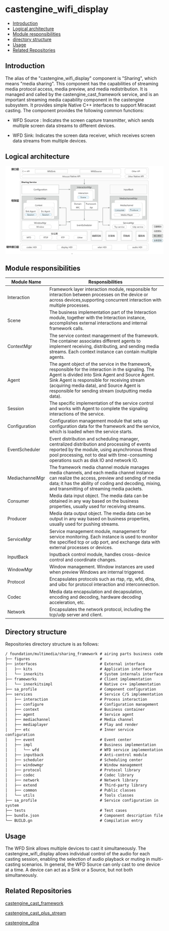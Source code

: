 # castengine_wifi_display<a name="ZH-CN_TOPIC_0000001147574647"></a>
- [Introduction](#e05dce83)
- [Logical architecture](#x5H5N)
- [Module responsibilities](#b4Dwq)
- [directory structure](#767fa455)
- [Usage](#S3D8i)
- [Related Repositories](#55ac5bcd)

## Introduction <a name="e05dce83"></a>
The alias of the "castengine_wifi_display" component is "Sharing", which means "media sharing". This component has the capabilities of streaming media protocol access, media preview, and media redistribution. It is managed and called by the castengine_cast_framework service, and is an important streaming media capability component in the castengine subsystem. It provides simple Native C++ interfaces to support Miracast casting. The component provides the following common functions:

- WFD Source : Indicates the screen capture transmitter, which sends multiple screen data streams to different devices.

- WFD Sink: Indicates the screen data receiver, which receives screen data streams from multiple devices.
## Logical architecture <a name="x5H5N"></a>
![](figures/sharing_wifi_display.jpg)
## Module responsibilities <a name="b4Dwq"></a>
| **Module Name** | **Responsibilities** |
| --- | --- |
| Interaction | Framework layer interaction module, responsible for interaction between processes on the device or across devices,supporting concurrent interaction with multiple processes. |
| Scene | The business implementation part of the Interaction module, together with the Interaction instance, accomplishes external interactions and internal framework calls. |
| ContextMgr | The service context managerment of the framework. The container associates different agents to implement receiving, distributing, and sending media streams. Each context instance can contain multiple agents. |
| Agent | The agent object of the service in the framework, responsible for the interaction in the signaling. The Agent is divided into Sink Agent and Source Agent. Sink Agent is responsible for receiving stream (acquiring media data), and Source Agent is responsible for sending stream (outputting media data). |
| Session | The specific implementation of the service control and works with Agent to complete the signaling interactions of the service. |
| Configuration | Configuration management module that sets up configuration data for the framework and the service, which is loaded when the service starts. |
| EventScheduler | Event distribution and scheduling manager, centralized distribution and processing of events reported by the module, using asynchronous thread pool processing, not to deal with time-consuming operations such as disk IO and network IO. |
| MediachannelMgr | The framework media channel module manages media channels, and each media channel instance can realize the access, preview and sending of media data; it has the ability of coding and decoding, mixing, and transmitting of streaming media packets. |
| Consumer | Media data input object. The media data can be obtained in any way based on the business properties, usually used for receiving streams. |
| Producer | Media data output object. The  media data can be output in any way based on business properties, usually used for pushing streams. |
| ServiceMgr | Service management module, management for service monitoring. Each instance is used to monitor the specified tcp or udp port, and exchange data with external processes or devices. |
| InputBack | Inputback control module, handles cross-device control and coordinate changes. |
| WindowMgr | Window management. Window instances are used when preview Windows are internal triggered. |
| Protocol | Encapsulates protocols such as rtsp, rtp, wfd, dlna, and uibc for protocol interaction and interconnection. |
| Codec | Media data encapsulation and decapsulation, encoding and decoding, hardware decoding acceleration, etc. |
| Network | Encapsulates the network protocol, including the tcp/udp server and client. |

## Directory structure <a name="767fa455"></a>
Repositories directory structure is as follows:

```
/ foundation/multimedia/sharing_framework # airing parts business code
├── figures                               #
├── interfaces                            # External interface
│   ├── kits                              # Application interface
│   └── innerkits                         # System internals interface
├── frameworks                            # Client implementation
│   └── innerkitsimpl                     # Native c++ implementation
├── sa_profile                            # Component configuration
├── services                              # Service C/S implementation
│   ├── interaction                       # Process interaction
│   ├── configure                         # Configuration management
│   ├── context                           # Business container
│   ├── agent                             # Service agent
│   ├── mediachannel                      # Media channel
│   ├── mediaplayer                       # Play and render
│   ├── etc                               # Inner service configuration
│   ├── event                             # Event center
│   ├── impl                              # Business implementation
│   │   └── wfd                           # WFD service implementation
│   ├── inputback                         # Anti-control module
│   ├── scheduler                         # Scheduling center
│   ├── windowmgr                         # Window management
│   ├── protocol                          # Protocol library
│   ├── codec                             # Codec library
│   ├── network                           # Network library
│   ├── extend                            # Third-party library
│   ├── common                            # Public classes
│   └── utils                             # Tools classes
├── sa_profile                            # Service configuration in system
├── tests                                 # Test cases
├── bundle.json                           # Component description file
└── BUILD.gn                              # Compilation entry
```


## Usage <a name="S3D8i"></a>
The WFD Sink allows multiple devices to cast it simultaneously. The castengine_wifi_display allows individual control of the audio for each casting session, enabling the selection of audio playback or muting in multi-casting scenarios. In general, the WFD Source can only cast to one device at a time. A device can act as a Sink or a Source, but not both simultaneously.

##  Related Repositories <a name="55ac5bcd"></a>

[castengine_cast_framework](https://gitee.com/openharmony/castengine_cast_framework)

[castengine_cast_plus_stream](https://gitee.com/openharmony-sig/castengine_cast_plus_stream)

[castengine_dlna](https://gitee.com/openharmony-sig/castengine_dlna)